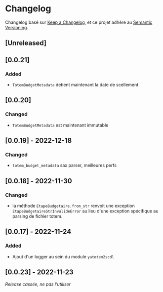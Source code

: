 # Changelog

Changelog basé sur [Keep a Changelog](https://keepachangelog.com/en/1.0.0/),
et ce projet adhère au [Semantic Versioning](https://semver.org/spec/v2.0.0.html).

## [Unreleased]

## [0.0.21]

### Added

- `TotemBudgetMetadata` detient maintenant la date de scellement

## [0.0.20]

### Changed

- `TotemBudgetMetadata` est maintenant immutable

## [0.0.19] - 2022-12-18

### Changed

- `totem_budget_metadata` sax parser, meilleures perfs

## [0.0.18] - 2022-11-30

### Changed

- la méthode `EtapeBudgetaire.from_str` renvoit une exception `EtapeBudgetaireStrInvalideError` au lieu d'une exception spécifique au parsing de fichier totem.

## [0.0.17] - 2022-11-24

### Added

- Ajout d'un logger au sein du module `yatotem2scdl`

## [0.0.23] - 2022-11-23

*Release cassée, ne pas l'utiliser*